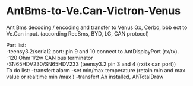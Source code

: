 # AntBms-to-Ve.Can-Victron-Venus
Ant Bms decoding / encoding and transfer to Venus Gx, Cerbo, bbb ect to Ve.Can input. (according RecBms, BYD, LG, CAN protocol)

Part list:                                                                                                                         
-teensy3.2(serial2 port: pin 9 and 10 connect to AntDisplayPort (rx/tx).                                                           
-120 Ohm 1/2w CAN bus terminator                                                                                                   
-SN65HDV230/SN65HDV233 (teensy3.2 pin 3 and 4 (rx/tx can port))                                                                                                                                                                                              
To do list:                                                                                                                         -transfert alarm                                                                                                                   -set min/max temperature (retain min and max value or realtime min /max )                                                         -transfert Ah installed, AhTotalDraw
